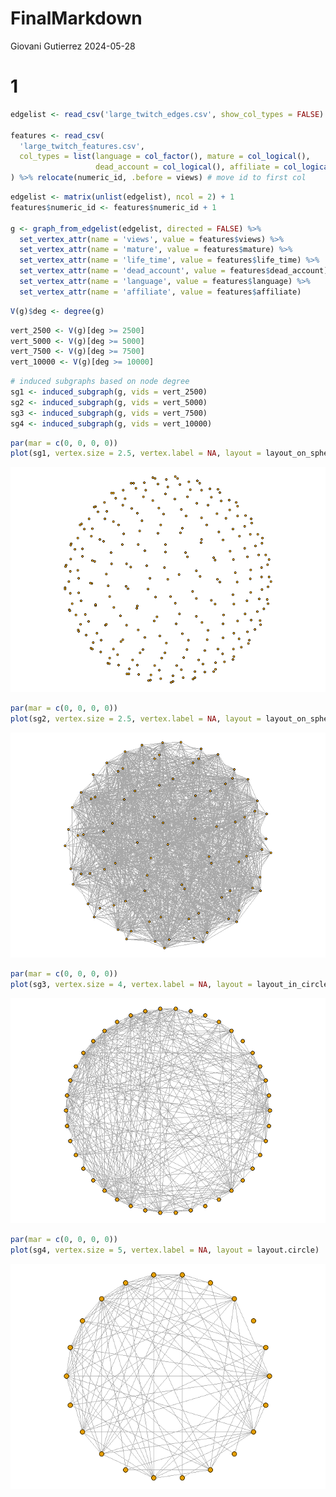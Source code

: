 FinalMarkdown
================
Giovani Gutierrez
2024-05-28

# 1

``` r
edgelist <- read_csv('large_twitch_edges.csv', show_col_types = FALSE)

features <- read_csv(
  'large_twitch_features.csv',
  col_types = list(language = col_factor(), mature = col_logical(),
                   dead_account = col_logical(), affiliate = col_logical())
) %>% relocate(numeric_id, .before = views) # move id to first col
```

``` r
edgelist <- matrix(unlist(edgelist), ncol = 2) + 1
features$numeric_id <- features$numeric_id + 1 

g <- graph_from_edgelist(edgelist, directed = FALSE) %>% 
  set_vertex_attr(name = 'views', value = features$views) %>% 
  set_vertex_attr(name = 'mature', value = features$mature) %>% 
  set_vertex_attr(name = 'life_time', value = features$life_time) %>% 
  set_vertex_attr(name = 'dead_account', value = features$dead_account) %>% 
  set_vertex_attr(name = 'language', value = features$language) %>% 
  set_vertex_attr(name = 'affiliate', value = features$affiliate)
```

``` r
V(g)$deg <- degree(g)
```

``` r
vert_2500 <- V(g)[deg >= 2500]
vert_5000 <- V(g)[deg >= 5000]
vert_7500 <- V(g)[deg >= 7500]
vert_10000 <- V(g)[deg >= 10000]
```

``` r
# induced subgraphs based on node degree
sg1 <- induced_subgraph(g, vids = vert_2500)
sg2 <- induced_subgraph(g, vids = vert_5000)
sg3 <- induced_subgraph(g, vids = vert_7500)
sg4 <- induced_subgraph(g, vids = vert_10000)
```

``` r
par(mar = c(0, 0, 0, 0))
plot(sg1, vertex.size = 2.5, vertex.label = NA, layout = layout_on_sphere, edge.width = NA)
```

![](FinalProject_files/figure-gfm/unnamed-chunk-6-1.png)<!-- -->

``` r
par(mar = c(0, 0, 0, 0))
plot(sg2, vertex.size = 2.5, vertex.label = NA, layout = layout_on_sphere)
```

![](FinalProject_files/figure-gfm/unnamed-chunk-7-1.png)<!-- -->

``` r
par(mar = c(0, 0, 0, 0))
plot(sg3, vertex.size = 4, vertex.label = NA, layout = layout_in_circle)
```

![](FinalProject_files/figure-gfm/unnamed-chunk-8-1.png)<!-- -->

``` r
par(mar = c(0, 0, 0, 0))
plot(sg4, vertex.size = 5, vertex.label = NA, layout = layout.circle)
```

![](FinalProject_files/figure-gfm/unnamed-chunk-9-1.png)<!-- -->
